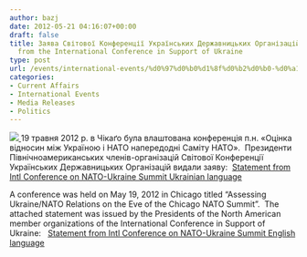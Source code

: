 ```yaml
---
author: bazj
date: 2012-05-21 04:16:07+00:00
draft: false
title: Заява Світової Конференції Українських Державницьких Організацій / Statement
  from the International Conference in Support of Ukraine
type: post
url: /events/international-events/%d0%97%d0%b0%d1%8f%d0%b2%d0%b0-%d0%a1%d0%b2%d1%96%d1%82%d0%be%d0%b2%d0%be%d1%97-%d0%9a%d0%be%d0%bd%d1%84%d0%b5%d1%80%d0%b5%d0%bd%d1%86%d1%96%d1%97-%d0%a3%d0%ba%d1%80%d0%b0%d1%97%d0%bd%d1%81%d1%8c/
categories:
- Current Affairs
- International Events
- Media Releases
- Politics
---
```


[![](http://www.ozeukes.com/wp-content/uploads/2012/05/Ukraine_NATO-thumb.jpg)
](http://www.ozeukes.com/wp-content/uploads/2012/05/Ukraine_NATO-thumb.jpg)19 травня 2012 р. в Чікаґо була влаштована конференція п.н. «Оцінка відносин між Україною і НАТО напередодні Саміту НАТО».  Президенти Північноамериканських членів-організацій Світової Конференції Українських Державницьких Організацій видали заяву:  [Statement from Intl Conference on NATO-Ukraine Summit Ukrainian language](http://www.ozeukes.com/wp-content/uploads/2012/05/Statement-from-Intl-Conference-on-NATO-Ukraine-Summit-Ukrainian-language.pdf)





A conference was held on May 19, 2012 in Chicago titled “Assessing Ukraine/NATO Relations on the Eve of the Chicago NATO Summit”.  The attached statement was issued by the Presidents of the North American member organizations of the International Conference in Support of Ukraine:   [Statement from Intl Conference on NATO-Ukraine Summit English language](http://www.ozeukes.com/wp-content/uploads/2012/05/Statement-from-Intl-Conference-on-NATO-Ukraine-Summit-English-language.pdf)
